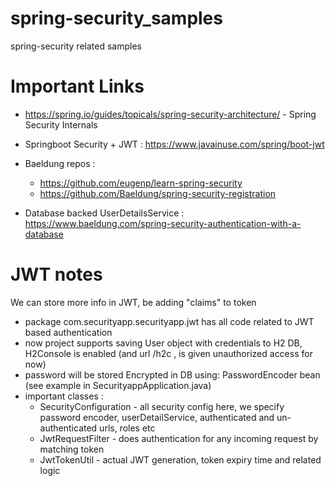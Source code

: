 # spring-security_samples
spring-security related samples

# Important Links

* https://spring.io/guides/topicals/spring-security-architecture/ - Spring Security Internals
* Springboot Security + JWT : https://www.javainuse.com/spring/boot-jwt
* Baeldung repos :
  * https://github.com/eugenp/learn-spring-security
  * https://github.com/Baeldung/spring-security-registration

* Database backed UserDetailsService : https://www.baeldung.com/spring-security-authentication-with-a-database

# JWT notes
We can store more info in JWT, be adding "claims" to token

* package com.securityapp.securityapp.jwt has all code related to JWT based authentication
* now project supports saving User object with credentials to H2 DB, H2Console is enabled (and url /h2c , is given unauthorized access for now)
* password will be stored Encrypted in DB using: PasswordEncoder bean (see example in SecurityappApplication.java)
* important classes :
  * SecurityConfiguration - all security config here, we specify password encoder, userDetailService, authenticated and un-authenticated urls, roles etc 
  * JwtRequestFilter - does authentication for any incoming request by matching token
  * JwtTokenUtil - actual JWT generation, token expiry time and related logic
